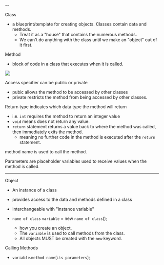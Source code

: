 
--

Class
- a blueprint/template for creating objects. Classes contain data and methods.
	- Treat it as a "house" that contains the numerous methods.
	- We can't do anything with the class until we make an "object" out of it first.

Method
- block of code in a class that executes when it is called.

**![](https://lh7-rt.googleusercontent.com/docsz/AD_4nXeMkCqgW3RGNDSK_WhYsiFcDddFetQoYDxvfUrIp7x3TnKq3OHeu59YBFKpJyiLPmiejxRHlvl4Ml2csE4dbBfSxgP9zWbdFuPxbYNristK4TmYfmwVk8hEHcau1MXqn4qe8hIu23YwQQTYf4FTxbRanN8?key=2zac7k4OkLiteYWLMODR1Q)**

Access specifier can be public or private
- pubic allows the method to be accessed by other classes
- private restricts the method from being accessed by other classes.

Return type indicates which data type the method will return
- i.e. `int` requires the method to return an integer value
- `void` means does not return any value.
- `return` statement returns a value back to where the method was called, then immediately exits the method.
	- meaning no further code in the method is executed after the `return` statement. 

method name is used to call the method.

Parameters are placeholder variables used to receive values when the method is called.

---
Object

- An instance of a class
- provides access to the data and methods defined in a class 
- Interchangeable with "instance variable"

- `name of class` `variable` = new `name of class`();
	- how you create an object.
	- The `variable` is used to call methods from the class.
	- All objects MUST be created with the `new` keyword. 

Calling Methods

- `variable`.`method name`(`its parameters`);



